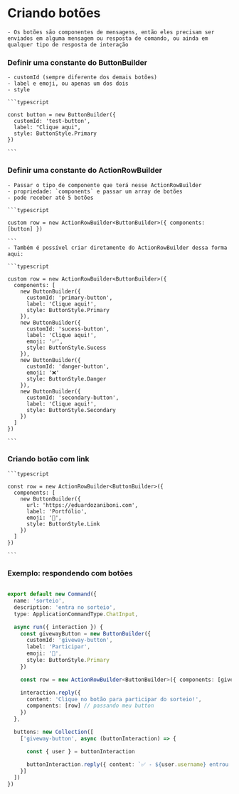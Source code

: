 # Criando botões
	- Os botões são componentes de mensagens, então eles precisam ser enviados em alguma mensagem ou resposta de comando, ou ainda em qualquer tipo de resposta de interação

  ### Definir uma constante do ButtonBuilder
    - customId (sempre diferente dos demais botões)
    - label e emoji, ou apenas um dos dois
    - style

    ```typescript

    const button = new ButtonBuilder({
      customId: 'test-button',
      label: "Clique aqui",
      style: ButtonStyle.Primary
    })

    ```

  ### Definir uma constante do ActionRowBuilder
    - Passar o tipo de componente que terá nesse ActionRowBuilder
    - propriedade: `components` e passar um array de botões
    - pode receber até 5 botões

    ```typescript

    custom row = new ActionRowBuilder<ButtonBuilder>({ components: [button] })
    
    ```
    - Também é possível criar diretamente do ActionRowBuilder dessa forma aqui:

    ```typescript

    custom row = new ActionRowBuilder<ButtonBuilder>({
      components: [
        new ButtonBuilder({
          customId: 'primary-button',
          label: 'Clique aqui!',
          style: ButtonStyle.Primary
        }),
        new ButtonBuilder({
          customId: 'sucess-button',
          label: 'Clique aqui!',
          emoji: '✅',
          style: ButtonStyle.Sucess
        }),
        new ButtonBuilder({
          customId: 'danger-button',
          emoji: '❌'
          style: ButtonStyle.Danger
        }),
        new ButtonBuilder({
          customId: 'secondary-button',
          label: 'Clique aqui!',
          style: ButtonStyle.Secondary
        })
      ]
    })

    ```

  ### Criando botão com link
    ```typescript

    const row = new ActionRowBuilder<ButtonBuilder>({
      components: [
        new ButtonBuilder({
          url: 'https://eduardozaniboni.com',
          label: 'Portfólio',
          emoji: '🪪',
          style: ButtonStyle.Link
        })
      ]
    })

    ```

  ### Exemplo: respondendo com botões

  ```typescript

  export default new Command({
    name: 'sorteio',
    description: 'entra no sorteio',
    type: ApplicationCommandType.ChatInput,

    async run({ interaction }) {
      const givewayButton = new ButtonBuilder({
        customId: 'giveway-button',
        label: 'Participar',
        emoji: '📢',
        style: ButtonStyle.Primary
      })

      const row = new ActionRowBuilder<ButtonBuilder>({ components: [givewayButton] })

      interaction.reply({
        content: 'Clique no botão para participar do sorteio!',
        components: [row] // passando meu button
      })
    },

    buttons: new Collection([
      ['giveway-button', async (buttonInteraction) => {

        const { user } = buttonInteraction

        buttonInteraction.reply({ content: `✅ - ${user.username} entrou no sorteio!` })
      }]
    ])
  })

  ```